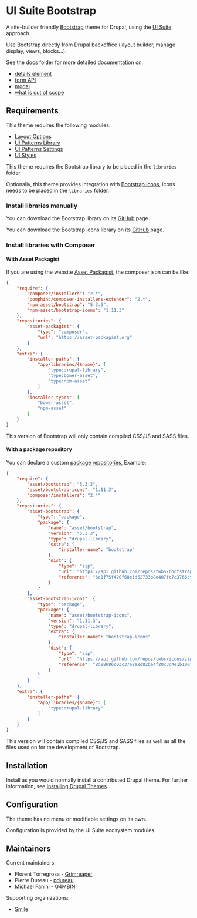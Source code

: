# UI Suite Bootstrap

A site-builder friendly [Bootstrap](https://getbootstrap.com/) theme for
Drupal, using the [UI Suite](https://www.drupal.org/project/ui_suite) approach.

Use Bootstrap directly from Drupal backoffice (layout builder, manage display,
views, blocks...).

See the [docs](./docs) folder for more detailed documentation on:
- [details element](./docs/Details.md)
- [form API](./docs/Forms.md)
- [modal](./docs/Modal.md)
- [what is out of scope](./docs/Out-of-scope.md)


## Requirements

This theme requires the following modules:
- [Layout Options](https://www.drupal.org/project/layout_options)
- [UI Patterns Library](https://www.drupal.org/project/ui_patterns)
- [UI Patterns Settings](https://www.drupal.org/project/ui_patterns_settings)
- [UI Styles](https://www.drupal.org/project/ui_styles)

This theme requires the Bootstrap library to be placed in the `libraries`
folder.

Optionally, this theme provides integration with
[Bootstrap icons](https://icons.getbootstrap.com), icons needs to be placed in
the `libraries` folder.


### Install libraries manually

You can download the Bootstrap library on its
[GitHub](https://github.com/twbs/bootstrap) page.

You can download the Bootstrap icons library on its
[GitHub](https://github.com/twbs/icons) page.


### Install libraries with Composer

#### With Asset Packagist

If you are using the website [Asset Packagist](https://asset-packagist.org), the
composer.json can be like:

```json
{
    "require": {
        "composer/installers": "2.*",
        "oomphinc/composer-installers-extender": "2.*",
        "npm-asset/bootstrap": "5.3.3",
        "npm-asset/bootstrap-icons": "1.11.3"
    },
    "repositories": {
        "asset-packagist": {
            "type": "composer",
            "url": "https://asset-packagist.org"
        }
    },
    "extra": {
        "installer-paths": {
            "app/libraries/{$name}": [
                "type:drupal-library",
                "type:bower-asset",
                "type:npm-asset"
            ]
        },
        "installer-types": [
            "bower-asset",
            "npm-asset"
        ]
    }
}
```

This version of Bootstrap will only contain compiled CSS/JS and SASS files.

#### With a package repository

You can declare a custom [package repositories](https://getcomposer.org/doc/05-repositories.md#package-2),
Example:

```json
{
    "require": {
        "asset/bootstrap": "5.3.3",
        "asset/bootstrap-icons": "1.11.3",
        "composer/installers": "2.*"
    },
    "repositories": {
        "asset-bootstrap": {
            "type": "package",
            "package": {
                "name": "asset/bootstrap",
                "version": "5.3.3",
                "type": "drupal-library",
                "extra": {
                    "installer-name": "bootstrap"
                },
                "dist": {
                    "type": "zip",
                    "url": "https://api.github.com/repos/twbs/bootstrap/zipball/6e1f75f420f68e1d52733b8e407fc7c3766c9dba",
                    "reference": "6e1f75f420f68e1d52733b8e407fc7c3766c9dba"
                }
            }
        },
        "asset-bootstrap-icons": {
            "type": "package",
            "package": {
                "name": "asset/bootstrap-icons",
                "version": "1.11.3",
                "type": "drupal-library",
                "extra": {
                    "installer-name": "bootstrap-icons"
                },
                "dist": {
                    "type": "zip",
                    "url": "https://api.github.com/repos/twbs/icons/zipball/8d88686c03c3768a2d82ba4f20c3c4e1b100fa29",
                    "reference": "8d88686c03c3768a2d82ba4f20c3c4e1b100fa29"
                }
            }
        }
    },
    "extra": {
        "installer-paths": {
            "app/libraries/{$name}": [
                "type:drupal-library"
            ]
        }
    }
}
```

This version will contain compiled CSS/JS and SASS files as well as all the
files used on for the development of Bootstrap.


## Installation

Install as you would normally install a contributed Drupal theme. For further
information, see
[Installing Drupal Themes](https://www.drupal.org/docs/extending-drupal/themes/installing-themes).


## Configuration

The theme has no menu or modifiable settings on its own.

Configuration is provided by the UI Suite ecosystem modules.


## Maintainers

Current maintainers:
- Florent Torregrosa - [Grimreaper](https://www.drupal.org/user/2388214)
- Pierre Dureau - [pdureau](https://www.drupal.org/user/1903334)
- Michael Fanini - [G4MBINI](https://www.drupal.org/user/2533498)

Supporting organizations:
- [Smile](https://www.drupal.org/smile)
